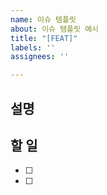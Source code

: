 ```yaml
---
name: 이슈 템플릿
about: 이슈 템플릿 예시
title: "[FEAT]"
labels: ''
assignees: ''

---
```


## 설명

## 할 일
- [ ]
- [ ]
